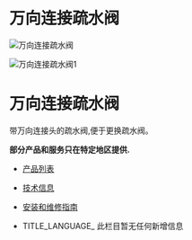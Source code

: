 

# 万向连接疏水阀

![万向连接疏水阀](/d/file/p/2dbd1069e1ad2d4e41cf685221615bda.jpg)

![万向连接疏水阀1](/d/file/p/2dbd1069e1ad2d4e41cf685221615bda.jpg)

# 万向连接疏水阀

带万向连接头的疏水阀,便于更换疏水阀。

**部分产品和服务只在特定地区提供.**

-   [产品列表](javascript:navactive(1);)
-   [技术信息](javascript:navactive(2);)
-   [安装和维修指南](javascript:navactive(3);)

-   TITLE_LANGUAGE_
此栏目暂无任何新增信息
